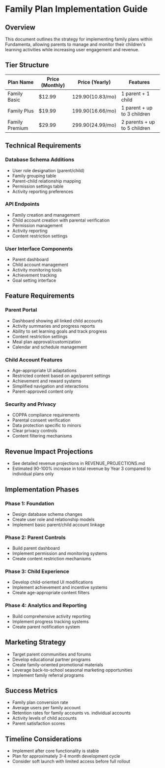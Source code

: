 # Family Plan Implementation Guide

## Overview
This document outlines the strategy for implementing family plans within Fundamenta, allowing parents to manage and monitor their children's learning activities while increasing user engagement and revenue.

## Tier Structure

| Plan Name | Price (Monthly) | Price (Yearly) | Features |
|-----------|----------------|----------------|----------|
| Family Basic | $12.99 | $129.90 ($10.83/mo) | 1 parent + 1 child |
| Family Plus | $19.99 | $199.90 ($16.66/mo) | 1 parent + up to 3 children |
| Family Premium | $29.99 | $299.90 ($24.99/mo) | 2 parents + up to 5 children |

## Technical Requirements

### Database Schema Additions
- User role designation (parent/child)
- Family grouping table
- Parent-child relationship mapping
- Permission settings table
- Activity reporting preferences

### API Endpoints
- Family creation and management
- Child account creation with parental verification
- Permission management
- Activity reporting
- Content restriction settings

### User Interface Components
- Parent dashboard
- Child account management
- Activity monitoring tools
- Achievement tracking
- Goal setting interface

## Feature Requirements

### Parent Portal
- Dashboard showing all linked child accounts
- Activity summaries and progress reports
- Ability to set learning goals and track progress
- Content restriction settings
- Meal plan approval/customization
- Calendar and schedule management

### Child Account Features
- Age-appropriate UI adaptations
- Restricted content based on age/parent settings
- Achievement and reward systems
- Simplified navigation and interactions
- Parent-approved content only

### Security and Privacy
- COPPA compliance requirements
- Parental consent verification
- Data protection specific to minors
- Clear privacy controls
- Content filtering mechanisms

## Revenue Impact Projections
- See detailed revenue projections in REVENUE_PROJECTIONS.md
- Estimated 90-100% increase in total revenue by Year 3 compared to individual plans only

## Implementation Phases

### Phase 1: Foundation
- Design database schema changes
- Create user role and relationship models
- Implement basic parent/child account linkage

### Phase 2: Parent Controls
- Build parent dashboard
- Implement permission and monitoring systems
- Create content restriction mechanisms

### Phase 3: Child Experience
- Develop child-oriented UI modifications
- Implement achievement and incentive systems
- Create age-appropriate content filters

### Phase 4: Analytics and Reporting
- Build comprehensive activity reporting
- Implement progress tracking systems
- Create parent notification system

## Marketing Strategy
- Target parent communities and forums
- Develop educational partner programs
- Create family-oriented promotional materials
- Leverage back-to-school seasonal marketing opportunities
- Implement family referral programs

## Success Metrics
- Family plan conversion rate
- Average users per family account
- Retention rates for family accounts vs. individual accounts
- Activity levels of child accounts
- Parent satisfaction scores

## Timeline Considerations
- Implement after core functionality is stable
- Plan for approximately 3-4 month development cycle
- Consider soft launch with limited access before full rollout